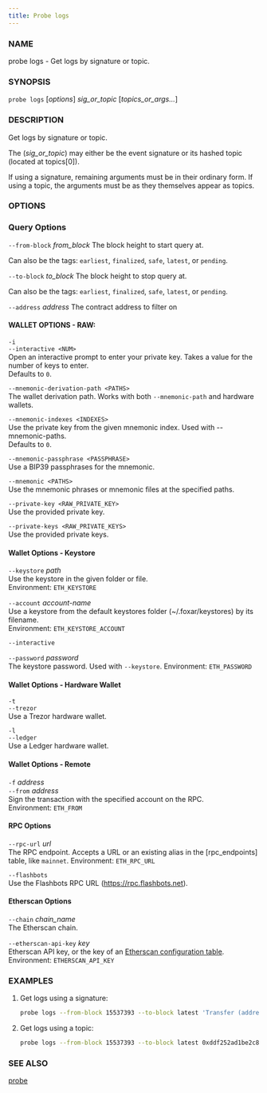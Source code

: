 ```yaml
---
title: Probe logs
---
```


### NAME

probe logs - Get logs by signature or topic.

### SYNOPSIS

`probe logs` [*options*] _sig_or_topic_ [*topics_or_args...*]

### DESCRIPTION

Get logs by signature or topic.

The (_sig_or_topic_) may either be the event signature or its hashed topic (located at topics[0]).

If using a signature, remaining arguments must be in their ordinary form. If using a topic, the arguments must be as they themselves appear as topics.

### OPTIONS

### Query Options

`--from-block` _from_block_
The block height to start query at.

Can also be the tags: `earliest`, `finalized`, `safe`, `latest`, or `pending`.

`--to-block` _to_block_
The block height to stop query at.

Can also be the tags: `earliest`, `finalized`, `safe`, `latest`, or `pending`.

`--address` _address_
The contract address to filter on

#### WALLET OPTIONS - RAW:

`-i`  
`--interactive <NUM>`  
 Open an interactive prompt to enter your private key. Takes a value for the number of keys to enter.  
 Defaults to `0`.

`--mnemonic-derivation-path <PATHS>`  
 The wallet derivation path. Works with both `--mnemonic-path` and hardware wallets.

`--mnemonic-indexes <INDEXES>`  
 Use the private key from the given mnemonic index. Used with --mnemonic-paths.  
 Defaults to `0`.

`--mnemonic-passphrase <PASSPHRASE>`  
 Use a BIP39 passphrases for the mnemonic.

`--mnemonic <PATHS>`  
 Use the mnemonic phrases or mnemonic files at the specified paths.

`--private-key <RAW_PRIVATE_KEY>`  
 Use the provided private key.

`--private-keys <RAW_PRIVATE_KEYS>`  
 Use the provided private keys.

#### Wallet Options - Keystore

`--keystore` _path_  
Use the keystore in the given folder or file.  
Environment: `ETH_KEYSTORE`

`--account` _account-name_  
Use a keystore from the default keystores folder (~/.foxar/keystores) by its filename.  
Environment: `ETH_KEYSTORE_ACCOUNT`

`--interactive`

`--password` _password_  
The keystore password. Used with `--keystore`.
Environment: `ETH_PASSWORD`

#### Wallet Options - Hardware Wallet

`-t`  
`--trezor`  
Use a Trezor hardware wallet.

`-l`  
`--ledger`  
Use a Ledger hardware wallet.

#### Wallet Options - Remote

`-f` _address_  
`--from` _address_  
Sign the transaction with the specified account on the RPC.  
Environment: `ETH_FROM`

#### RPC Options

`--rpc-url` _url_  
The RPC endpoint. Accepts a URL or an existing alias in the [rpc_endpoints] table, like `mainnet`.
Environment: `ETH_RPC_URL`

`--flashbots`  
Use the Flashbots RPC URL (https://rpc.flashbots.net).

#### Etherscan Options

`--chain` _chain_name_  
The Etherscan chain.

`--etherscan-api-key` _key_  
Etherscan API key, or the key of an [Etherscan configuration table](../config/etherscan#etherscan).  
Environment: `ETHERSCAN_API_KEY`

### EXAMPLES

1. Get logs using a signature:
   ```sh
   probe logs --from-block 15537393 --to-block latest 'Transfer (address indexed from, address indexed to, uint256 value)' 0x2e8ABfE042886E4938201101A63730D04F160A82
   ```
2. Get logs using a topic:
   ```sh
   probe logs --from-block 15537393 --to-block latest 0xddf252ad1be2c89b69c2b068fc378daa952ba7f163c4a11628f55a4df523b3ef 0x0000000000000000000000002e8abfe042886e4938201101a63730d04f160a82
   ```

### SEE ALSO

[probe](./probe.md)
